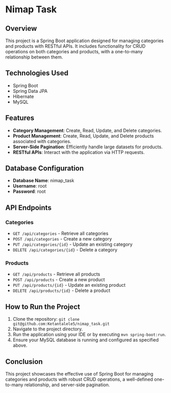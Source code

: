 # Nimap Task

## Overview
This project is a Spring Boot application designed for managing categories and products with RESTful APIs. It includes functionality for CRUD operations on both categories and products, with a one-to-many relationship between them.

## Technologies Used
- Spring Boot
- Spring Data JPA
- Hibernate
- MySQL

## Features
- **Category Management**: Create, Read, Update, and Delete categories.
- **Product Management**: Create, Read, Update, and Delete products associated with categories.
- **Server-Side Pagination**: Efficiently handle large datasets for products.
- **RESTful APIs**: Interact with the application via HTTP requests.

## Database Configuration
- **Database Name**: nimap_task
- **Username**: root
- **Password**: root

## API Endpoints
### Categories
- `GET /api/categories` - Retrieve all categories
- `POST /api/categories` - Create a new category
- `PUT /api/categories/{id}` - Update an existing category
- `DELETE /api/categories/{id}` - Delete a category

### Products
- `GET /api/products` - Retrieve all products
- `POST /api/products` - Create a new product
- `PUT /api/products/{id}` - Update an existing product
- `DELETE /api/products/{id}` - Delete a product

## How to Run the Project
1. Clone the repository: `git clone git@github.com:Ketantalele5/nimap_task.git`
2. Navigate to the project directory.
3. Run the application using your IDE or by executing `mvn spring-boot:run`.
4. Ensure your MySQL database is running and configured as specified above.

## Conclusion
This project showcases the effective use of Spring Boot for managing categories and products with robust CRUD operations, a well-defined one-to-many relationship, and server-side pagination. 
